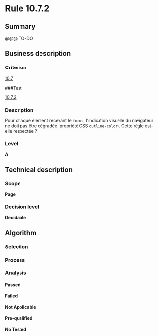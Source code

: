 # Rule 10.7.2

## Summary

@@@ TO-DO

## Business description

### Criterion

[10.7](http://references.modernisation.gouv.fr/referentiel-technique-0#crit-10-7)

###Test

[10.7.2](http://references.modernisation.gouv.fr/referentiel-technique-0#test-10-7-2)

### Description

Pour chaque &eacute;l&eacute;ment recevant le `focus`, l'indication visuelle du navigateur ne doit pas &ecirc;tre d&eacute;grad&eacute;e (propri&eacute;t&eacute; CSS `outline-color`). Cette r&egrave;gle est-elle respect&eacute;e ?

### Level

**A**

## Technical description

### Scope

**Page**

### Decision level

**Decidable**

## Algorithm

### Selection

### Process

### Analysis

#### Passed

#### Failed

#### Not Applicable

#### Pre-qualified

#### No Tested 







